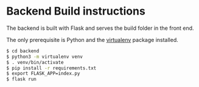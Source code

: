 # Backend Build instructions

The backend is built with Flask and serves the build folder in the front end.

The only prerequisite is Python and the [virtualenv](https://pypi.org/project/virtualenv/) package installed.

```bash
$ cd backend
$ python3 -m virtualenv venv
$ . venv/bin/activate
$ pip install -r requirements.txt
$ export FLASK_APP=index.py
$ flask run
```

